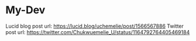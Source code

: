 # My-Dev
Lucid blog post url: https://lucid.blog/uchemelie/post/1566567886
Twitter post url: https://twitter.com/Chukwuemelie_U/status/1164792764405469184
